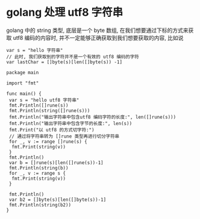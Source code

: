 # golang 处理 utf8 字符串

golang 中的 string 类型, 底层是一个 byte 数组, 在我们想要通过下标的方式来获取 utf8 编码的内容时, 并不一定能够正确获取到我们想要获取的内容, 比如说

```golang
var s = "hello 字符串"
// 此时, 我们获取到的字符并不是一个有效的 utf8 编码的字符
var lastChar = []byte(s)[len([]byte(s)) -1]
```

```golang
package main

import "fmt"

func main() {
 var s = "hello utf8 字符串"
 fmt.Println([]rune(s))
 fmt.Println(string([]rune(s)))
 fmt.Println("输出字符串中包含utf8 编码字符的长度:", len([]rune(s)))
 fmt.Println("输出字符串中包含字节的长度:", len(s))
 fmt.Print("以 utf8 的方式切字符:")
 // 通过将字符串转为 []rune 类型再进行切分字符串
 for _, v := range []rune(s) {
  fmt.Print(string(v))
 }
 fmt.Println()
 var b = []rune(s)[len([]rune(s))-1]
 fmt.Println(string(b))
 for _, v := range s {
  fmt.Print(string(v))
 }

 fmt.Println()
 var b2 = []byte(s)[len([]byte(s))-1]
 fmt.Println(string(b2))
}
```
